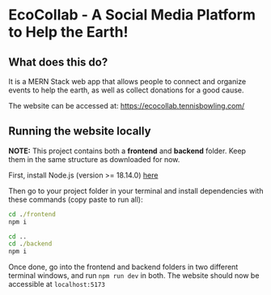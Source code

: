# EcoCollab - A Social Media Platform to Help the Earth!
## What does this do?
It is a MERN Stack web app that allows people to connect and organize events to help the earth, as well as collect donations for a good cause.

The website can be accessed at: https://ecocollab.tennisbowling.com/

## Running the website locally
**NOTE:** This project contains both a **frontend** and **backend** folder. Keep them in the same structure as downloaded for now.

First, install Node.js (version >= 18.14.0) [here](https://nodejs.org/en)

Then go to your project folder in your terminal and install dependencies with these commands (copy paste to run all):
```cmd
cd ./frontend
npm i

cd ..
cd ./backend
npm i
```
Once done, go into the frontend and backend folders in two different terminal windows, and run `npm run dev` in both. The website should now be accessible at `localhost:5173`
